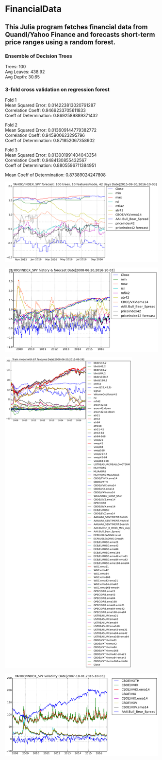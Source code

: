 # FinancialData

## This Julia program fetches financial data from Quandl/Yahoo Finance and forecasts short-term price ranges using a random forest.

### Ensemble of Decision Trees  
Trees:      100  
Avg Leaves: 438.92  
Avg Depth:  30.65  

### 3-fold cross validation on regression forest  
Fold 1  
Mean Squared Error:     0.014223813020761287  
Correlation Coeff:      0.9469233705611833  
Coeff of Determination: 0.8692589889371432  

Fold 2  
Mean Squared Error:     0.013609144779382772  
Correlation Coeff:      0.945900623295796  
Coeff of Determination: 0.871852067358602  

Fold 3  
Mean Squared Error:     0.013001991404043354  
Correlation Coeff:      0.9484130855432567  
Coeff of Determination: 0.8805596711384951  

Mean Coeff of Determination: 0.87389024247808  

![1 year forecast](output_28_0.png)

![History and forecast](output_27_0.png)

![Features used in model training](output_24_0.png)

![Volatility](output_30_0.png)
